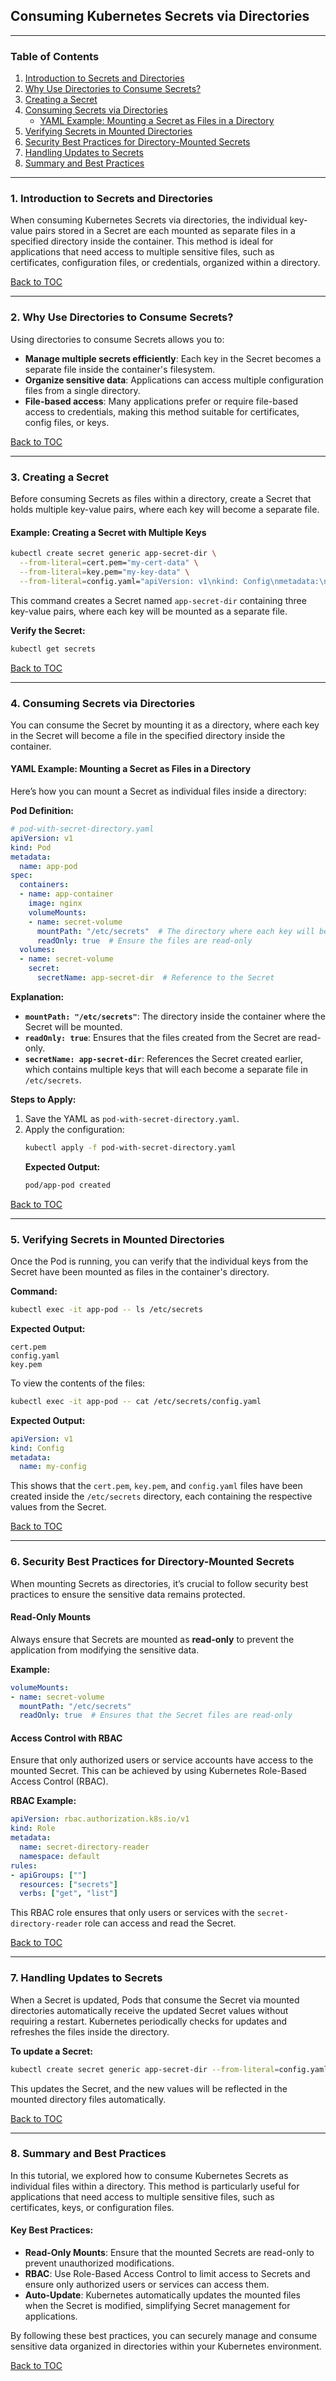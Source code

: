 ## **Consuming Kubernetes Secrets via Directories**

---

### **Table of Contents**

1. [Introduction to Secrets and Directories](#introduction)
2. [Why Use Directories to Consume Secrets?](#why-use-directories)
3. [Creating a Secret](#creating-secret)
4. [Consuming Secrets via Directories](#consuming-secrets-directories)
    - [YAML Example: Mounting a Secret as Files in a Directory](#yaml-example-secret-directory)
5. [Verifying Secrets in Mounted Directories](#verifying-secrets-directory)
6. [Security Best Practices for Directory-Mounted Secrets](#security-best-practices-directories)
7. [Handling Updates to Secrets](#handling-updates-directories)
8. [Summary and Best Practices](#summary)

---

### **1. Introduction to Secrets and Directories** <a name="introduction"></a>

When consuming Kubernetes Secrets via directories, the individual key-value pairs stored in a Secret are each mounted as separate files in a specified directory inside the container. This method is ideal for applications that need access to multiple sensitive files, such as certificates, configuration files, or credentials, organized within a directory.

[Back to TOC](#table-of-contents)

---

### **2. Why Use Directories to Consume Secrets?** <a name="why-use-directories"></a>

Using directories to consume Secrets allows you to:
- **Manage multiple secrets efficiently**: Each key in the Secret becomes a separate file inside the container's filesystem.
- **Organize sensitive data**: Applications can access multiple configuration files from a single directory.
- **File-based access**: Many applications prefer or require file-based access to credentials, making this method suitable for certificates, config files, or keys.

[Back to TOC](#table-of-contents)

---

### **3. Creating a Secret** <a name="creating-secret"></a>

Before consuming Secrets as files within a directory, create a Secret that holds multiple key-value pairs, where each key will become a separate file.

#### **Example: Creating a Secret with Multiple Keys**

```bash
kubectl create secret generic app-secret-dir \
  --from-literal=cert.pem="my-cert-data" \
  --from-literal=key.pem="my-key-data" \
  --from-literal=config.yaml="apiVersion: v1\nkind: Config\nmetadata:\n  name: my-config"
```

This command creates a Secret named `app-secret-dir` containing three key-value pairs, where each key will be mounted as a separate file.

**Verify the Secret:**
```bash
kubectl get secrets
```

[Back to TOC](#table-of-contents)

---

### **4. Consuming Secrets via Directories** <a name="consuming-secrets-directories"></a>

You can consume the Secret by mounting it as a directory, where each key in the Secret will become a file in the specified directory inside the container.

#### **YAML Example: Mounting a Secret as Files in a Directory** <a name="yaml-example-secret-directory"></a>

Here’s how you can mount a Secret as individual files inside a directory:

**Pod Definition:**
```yaml
# pod-with-secret-directory.yaml
apiVersion: v1
kind: Pod
metadata:
  name: app-pod
spec:
  containers:
  - name: app-container
    image: nginx
    volumeMounts:
    - name: secret-volume
      mountPath: "/etc/secrets"  # The directory where each key will be mounted as a file
      readOnly: true  # Ensure the files are read-only
  volumes:
  - name: secret-volume
    secret:
      secretName: app-secret-dir  # Reference to the Secret
```

**Explanation:**
- **`mountPath: "/etc/secrets"`**: The directory inside the container where the Secret will be mounted.
- **`readOnly: true`**: Ensures that the files created from the Secret are read-only.
- **`secretName: app-secret-dir`**: References the Secret created earlier, which contains multiple keys that will each become a separate file in `/etc/secrets`.

**Steps to Apply:**
1. Save the YAML as `pod-with-secret-directory.yaml`.
2. Apply the configuration:
   ```bash
   kubectl apply -f pod-with-secret-directory.yaml
   ```
   **Expected Output:**
   ```bash
   pod/app-pod created
   ```

[Back to TOC](#table-of-contents)

---

### **5. Verifying Secrets in Mounted Directories** <a name="verifying-secrets-directory"></a>

Once the Pod is running, you can verify that the individual keys from the Secret have been mounted as files in the container's directory.

**Command:**
```bash
kubectl exec -it app-pod -- ls /etc/secrets
```

**Expected Output:**
```
cert.pem
config.yaml
key.pem
```

To view the contents of the files:
```bash
kubectl exec -it app-pod -- cat /etc/secrets/config.yaml
```

**Expected Output:**
```yaml
apiVersion: v1
kind: Config
metadata:
  name: my-config
```

This shows that the `cert.pem`, `key.pem`, and `config.yaml` files have been created inside the `/etc/secrets` directory, each containing the respective values from the Secret.

[Back to TOC](#table-of-contents)

---

### **6. Security Best Practices for Directory-Mounted Secrets** <a name="security-best-practices-directories"></a>

When mounting Secrets as directories, it’s crucial to follow security best practices to ensure the sensitive data remains protected.

#### **Read-Only Mounts**
Always ensure that Secrets are mounted as **read-only** to prevent the application from modifying the sensitive data.

**Example:**
```yaml
volumeMounts:
- name: secret-volume
  mountPath: "/etc/secrets"
  readOnly: true  # Ensures that the Secret files are read-only
```

#### **Access Control with RBAC**
Ensure that only authorized users or service accounts have access to the mounted Secret. This can be achieved by using Kubernetes Role-Based Access Control (RBAC).

**RBAC Example:**
```yaml
apiVersion: rbac.authorization.k8s.io/v1
kind: Role
metadata:
  name: secret-directory-reader
  namespace: default
rules:
- apiGroups: [""]
  resources: ["secrets"]
  verbs: ["get", "list"]
```

This RBAC role ensures that only users or services with the `secret-directory-reader` role can access and read the Secret.

[Back to TOC](#table-of-contents)

---

### **7. Handling Updates to Secrets** <a name="handling-updates-directories"></a>

When a Secret is updated, Pods that consume the Secret via mounted directories automatically receive the updated Secret values without requiring a restart. Kubernetes periodically checks for updates and refreshes the files inside the directory.

**To update a Secret:**
```bash
kubectl create secret generic app-secret-dir --from-literal=config.yaml='apiVersion: v1\nkind: Config\nmetadata:\n  name: updated-config' --dry-run=client -o yaml | kubectl apply -f -
```

This updates the Secret, and the new values will be reflected in the mounted directory files automatically.

[Back to TOC](#table-of-contents)

---

### **8. Summary and Best Practices** <a name="summary"></a>

In this tutorial, we explored how to consume Kubernetes Secrets as individual files within a directory. This method is particularly useful for applications that need access to multiple sensitive files, such as certificates, keys, or configuration files.

#### **Key Best Practices:**
- **Read-Only Mounts**: Ensure that the mounted Secrets are read-only to prevent unauthorized modifications.
- **RBAC**: Use Role-Based Access Control to limit access to Secrets and ensure only authorized users or services can access them.
- **Auto-Update**: Kubernetes automatically updates the mounted files when the Secret is modified, simplifying Secret management for applications.

By following these best practices, you can securely manage and consume sensitive data organized in directories within your Kubernetes environment.

[Back to TOC](#table-of-contents)

